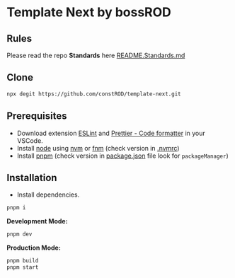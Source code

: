 # Template Next by bossROD

## Rules

Please read the repo **Standards** here [README.Standards.md](./README.Standards.md)

## Clone

```bash
npx degit https://github.com/constROD/template-next.git
```

## Prerequisites

- Download extension [ESLint](https://marketplace.visualstudio.com/items?itemName=dbaeumer.vscode-eslint) and [Prettier - Code formatter](https://marketplace.visualstudio.com/items?itemName=esbenp.prettier-vscode) in your VSCode.
- Install [node](https://nodejs.org/en) using [nvm](https://github.com/nvm-sh/nvm) or [fnm](https://github.com/Schniz/fnm) (check version in [.nvmrc](./.nvmrc))
- Install [pnpm](https://pnpm.io/) (check version in [package.json](./package.json) file look for `packageManager`)

## Installation

- Install dependencies.

```bash
pnpm i
```

**Development Mode:**

```bash
pnpm dev
```

**Production Mode:**

```bash
pnpm build
pnpm start
```


